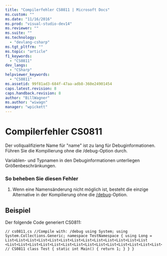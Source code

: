 ```yaml
---
title: "Compilerfehler CS0811 | Microsoft Docs"
ms.custom: ""
ms.date: "11/16/2016"
ms.prod: "visual-studio-dev14"
ms.reviewer: ""
ms.suite: ""
ms.technology: 
  - "devlang-csharp"
ms.tgt_pltfrm: ""
ms.topic: "article"
f1_keywords: 
  - "CS0811"
dev_langs: 
  - "CSharp"
helpviewer_keywords: 
  - "CS0811"
ms.assetid: 99f81ad3-684f-47aa-adb8-360e24901454
caps.latest.revision: 8
caps.handback.revision: 8
author: "BillWagner"
ms.author: "wiwagn"
manager: "wpickett"
---
```

# Compilerfehler CS0811
Der vollqualifizierte Name für "name" ist zu lang für Debuginformationen. Führen Sie die Kompilierung ohne die \/debug\-Option durch.  
  
 Variablen\- und Typnamen in den Debuginformationen unterliegen Größenbeschränkungen.  
  
### So beheben Sie diesen Fehler  
  
1.  Wenn eine Namensänderung nicht möglich ist, besteht die einzige Alternative in der Kompilierung ohne die [\/debug](../../csharp/language-reference/compiler-options/debug-compiler-option.md)\-Option.  
  
## Beispiel  
 Der folgende Code generiert CS0811:  
  
```  
// cs0811.cs //Compile with: /debug using System; using System.Collections.Generic; namespace TestNamespace { using Long = List<List<List<List<List<List<List<List<List<List<List<List<List <List<List<List<List<List<List<List<List<List<List<List<List<List<List<List<int>>>>>>>>>>>>>>>>>>>>>>>>>>>>; // CS0811 class Test { static int Main() { return 1; } } }  
```
